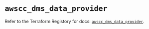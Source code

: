 # `awscc_dms_data_provider`

Refer to the Terraform Registory for docs: [`awscc_dms_data_provider`](https://registry.terraform.io/providers/hashicorp/awscc/0.70.0/docs/resources/dms_data_provider).
